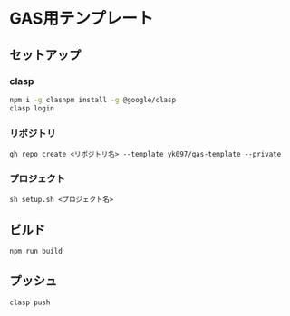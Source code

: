 # GAS用テンプレート

## セットアップ
### clasp
```bash
npm i -g clasnpm install -g @google/clasp
clasp login
```

### リポジトリ
```
gh repo create <リポジトリ名> --template yk097/gas-template --private
```

### プロジェクト
```
sh setup.sh <プロジェクト名>
```

## ビルド
```
npm run build
```

## プッシュ
```
clasp push
```

